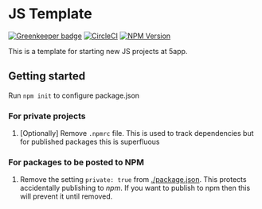 # JS Template

[![Greenkeeper badge](https://badges.greenkeeper.io/5app/js-template.svg)](https://greenkeeper.io/)
[![CircleCI](https://circleci.com/gh/5app/js-template.svg?style=shield)](https://circleci.com/gh/5app/js-template)
[![NPM Version](https://img.shields.io/npm/v/js-template.svg)](https://www.npmjs.com/package/js-template)

This is a template for starting new JS projects at 5app.

## Getting started

Run `npm init` to configure package.json


### For private projects

1. [Optionally] Remove `.npmrc` file.
   This is used to track dependencies but for published packages this is superfluous

### For packages to be posted to NPM

1. Remove the setting `private: true` from [./package.json](./package.json]).
   This protects accidentally publishing to *npm*. If you want to publish to npm then this will prevent it until removed.

